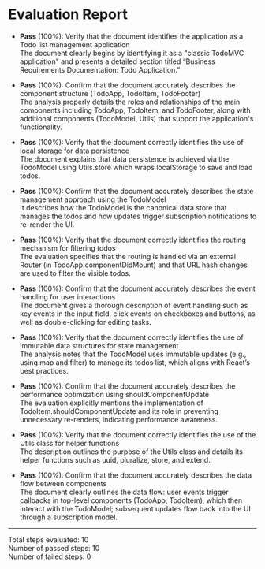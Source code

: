 # Evaluation Report

- **Pass** (100%): Verify that the document identifies the application as a Todo list management application  
  The document clearly begins by identifying it as a "classic TodoMVC application" and presents a detailed section titled “Business Requirements Documentation: Todo Application.”

- **Pass** (100%): Confirm that the document accurately describes the component structure (TodoApp, TodoItem, TodoFooter)  
  The analysis properly details the roles and relationships of the main components including TodoApp, TodoItem, and TodoFooter, along with additional components (TodoModel, Utils) that support the application's functionality.

- **Pass** (100%): Verify that the document correctly identifies the use of local storage for data persistence  
  The document explains that data persistence is achieved via the TodoModel using Utils.store which wraps localStorage to save and load todos.

- **Pass** (100%): Confirm that the document accurately describes the state management approach using the TodoModel  
  It describes how the TodoModel is the canonical data store that manages the todos and how updates trigger subscription notifications to re-render the UI.

- **Pass** (100%): Verify that the document correctly identifies the routing mechanism for filtering todos  
  The evaluation specifies that the routing is handled via an external Router (in TodoApp.componentDidMount) and that URL hash changes are used to filter the visible todos.

- **Pass** (100%): Confirm that the document accurately describes the event handling for user interactions  
  The document gives a thorough description of event handling such as key events in the input field, click events on checkboxes and buttons, as well as double-clicking for editing tasks.

- **Pass** (100%): Verify that the document correctly identifies the use of immutable data structures for state management  
  The analysis notes that the TodoModel uses immutable updates (e.g., using map and filter) to manage its todos list, which aligns with React’s best practices.

- **Pass** (100%): Confirm that the document accurately describes the performance optimization using shouldComponentUpdate  
  The evaluation explicitly mentions the implementation of TodoItem.shouldComponentUpdate and its role in preventing unnecessary re-renders, indicating performance awareness.

- **Pass** (100%): Verify that the document correctly identifies the use of the Utils class for helper functions  
  The description outlines the purpose of the Utils class and details its helper functions such as uuid, pluralize, store, and extend.

- **Pass** (100%): Confirm that the document accurately describes the data flow between components  
  The document clearly outlines the data flow: user events trigger callbacks in top-level components (TodoApp, TodoItem), which then interact with the TodoModel; subsequent updates flow back into the UI through a subscription model.

---

Total steps evaluated: 10  
Number of passed steps: 10  
Number of failed steps: 0